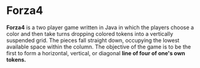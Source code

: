 # Forza4
**Forza4** is a two player game written in Java in which the players choose a color and then take turns dropping colored tokens into a vertically suspended grid. The pieces fall straight down, occupying the lowest available space within the column. The objective of the game is to be the first to form a horizontal, vertical, or diagonal **line of four of one's own tokens.**
